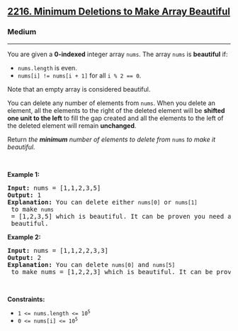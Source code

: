 <h2><a href="https://leetcode.com/problems/minimum-deletions-to-make-array-beautiful/">2216. Minimum Deletions to Make Array Beautiful</a></h2><h3>Medium</h3><hr><div style="user-select: auto;"><p style="user-select: auto;">You are given a <strong style="user-select: auto;">0-indexed</strong> integer array <code style="user-select: auto;">nums</code>. The array <code style="user-select: auto;">nums</code> is <strong style="user-select: auto;">beautiful</strong> if:</p>

<ul style="user-select: auto;">
	<li style="user-select: auto;"><code style="user-select: auto;">nums.length</code> is even.</li>
	<li style="user-select: auto;"><code style="user-select: auto;">nums[i] != nums[i + 1]</code> for all <code style="user-select: auto;">i % 2 == 0</code>.</li>
</ul>

<p style="user-select: auto;">Note that an empty array is considered beautiful.</p>

<p style="user-select: auto;">You can delete any number of elements from <code style="user-select: auto;">nums</code>. When you delete an element, all the elements to the right of the deleted element will be <strong style="user-select: auto;">shifted one unit to the left</strong> to fill the gap created and all the elements to the left of the deleted element will remain <strong style="user-select: auto;">unchanged</strong>.</p>

<p style="user-select: auto;">Return <em style="user-select: auto;">the <strong style="user-select: auto;">minimum</strong> number of elements to delete from </em><code style="user-select: auto;">nums</code><em style="user-select: auto;"> to make it </em><em style="user-select: auto;">beautiful.</em></p>

<p style="user-select: auto;">&nbsp;</p>
<p style="user-select: auto;"><strong style="user-select: auto;">Example 1:</strong></p>

<pre style="user-select: auto;"><strong style="user-select: auto;">Input:</strong> nums = [1,1,2,3,5]
<strong style="user-select: auto;">Output:</strong> 1
<strong style="user-select: auto;">Explanation:</strong> You can delete either <code style="user-select: auto;">nums[0]</code> or <code style="user-select: auto;">nums[1]</code> to make <code style="user-select: auto;">nums</code> = [1,2,3,5] which is beautiful. It can be proven you need at least 1 deletion to make <code style="user-select: auto;">nums</code> beautiful.
</pre>

<p style="user-select: auto;"><strong style="user-select: auto;">Example 2:</strong></p>

<pre style="user-select: auto;"><strong style="user-select: auto;">Input:</strong> nums = [1,1,2,2,3,3]
<strong style="user-select: auto;">Output:</strong> 2
<strong style="user-select: auto;">Explanation:</strong> You can delete <code style="user-select: auto;">nums[0]</code> and <code style="user-select: auto;">nums[5]</code> to make nums = [1,2,2,3] which is beautiful. It can be proven you need at least 2 deletions to make nums beautiful.
</pre>

<p style="user-select: auto;">&nbsp;</p>
<p style="user-select: auto;"><strong style="user-select: auto;">Constraints:</strong></p>

<ul style="user-select: auto;">
	<li style="user-select: auto;"><code style="user-select: auto;">1 &lt;= nums.length &lt;= 10<sup style="user-select: auto;">5</sup></code></li>
	<li style="user-select: auto;"><code style="user-select: auto;">0 &lt;= nums[i] &lt;= 10<sup style="user-select: auto;">5</sup></code></li>
</ul>
</div>